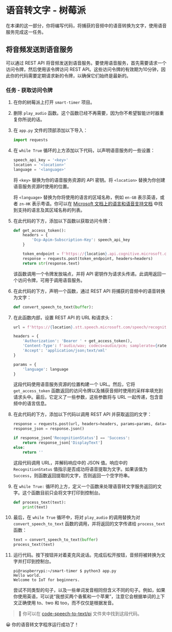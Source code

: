 <!--
CO_OP_TRANSLATOR_METADATA:
{
  "original_hash": "af249a24d4fe4f4de4806adbc3bc9d86",
  "translation_date": "2025-08-25T00:33:08+00:00",
  "source_file": "6-consumer/lessons/1-speech-recognition/pi-speech-to-text.md",
  "language_code": "zh"
}
-->
# 语音转文字 - 树莓派

在本课的这一部分，你将编写代码，将捕获的音频中的语音转换为文字，使用语音服务完成这一任务。

## 将音频发送到语音服务

可以通过 REST API 将音频发送到语音服务。要使用语音服务，首先需要请求一个访问令牌，然后使用该令牌访问 REST API。这些访问令牌的有效期为10分钟，因此你的代码需要定期请求新的令牌，以确保它们始终是最新的。

### 任务 - 获取访问令牌

1. 在你的树莓派上打开 `smart-timer` 项目。

1. 删除 `play_audio` 函数。这个函数已经不再需要，因为你不希望智能计时器重复你所说的话。

1. 在 `app.py` 文件的顶部添加以下导入：

    ```python
    import requests
    ```

1. 在 `while True` 循环的上方添加以下代码，以声明语音服务的一些设置：

    ```python
    speech_api_key = '<key>'
    location = '<location>'
    language = '<language>'
    ```

    将 `<key>` 替换为你的语音服务资源的 API 密钥。将 `<location>` 替换为你创建语音服务资源时使用的位置。

    将 `<language>` 替换为你将使用的语言的区域名称，例如 `en-GB` 表示英语，或者 `zn-HK` 表示粤语。你可以在 [Microsoft 文档上的语言和语音支持文档](https://docs.microsoft.com/azure/cognitive-services/speech-service/language-support?WT.mc_id=academic-17441-jabenn#speech-to-text) 中找到支持的语言及其区域名称的列表。

1. 在此代码的下方，添加以下函数以获取访问令牌：

    ```python
    def get_access_token():
        headers = {
            'Ocp-Apim-Subscription-Key': speech_api_key
        }
    
        token_endpoint = f'https://{location}.api.cognitive.microsoft.com/sts/v1.0/issuetoken'
        response = requests.post(token_endpoint, headers=headers)
        return str(response.text)
    ```

    该函数调用一个令牌发放端点，并将 API 密钥作为请求头传递。此调用返回一个访问令牌，可用于调用语音服务。

1. 在此代码的下方，声明一个函数，通过 REST API 将捕获的音频中的语音转换为文字：

    ```python
    def convert_speech_to_text(buffer):
    ```

1. 在此函数内部，设置 REST API 的 URL 和请求头：

    ```python
    url = f'https://{location}.stt.speech.microsoft.com/speech/recognition/conversation/cognitiveservices/v1'

    headers = {
        'Authorization': 'Bearer ' + get_access_token(),
        'Content-Type': f'audio/wav; codecs=audio/pcm; samplerate={rate}',
        'Accept': 'application/json;text/xml'
    }

    params = {
        'language': language
    }
    ```

    这段代码使用语音服务资源的位置构建一个 URL。然后，它将 `get_access_token` 函数返回的访问令牌以及捕获音频时使用的采样率填充到请求头中。最后，它定义了一些参数，这些参数将与 URL 一起传递，包含音频中的语言信息。

1. 在此代码的下方，添加以下代码以调用 REST API 并获取返回的文字：

    ```python
    response = requests.post(url, headers=headers, params=params, data=buffer)
    response_json = response.json()

    if response_json['RecognitionStatus'] == 'Success':
        return response_json['DisplayText']
    else:
        return ''
    ```

    这段代码调用 URL，并解码响应中的 JSON 值。响应中的 `RecognitionStatus` 值指示是否成功将语音提取为文字。如果该值为 `Success`，则函数返回提取的文字，否则返回一个空字符串。

1. 在 `while True:` 循环的上方，定义一个函数来处理语音转文字服务返回的文字。这个函数目前只会将文字打印到控制台。

    ```python
    def process_text(text):
        print(text)
    ```

1. 最后，在 `while True` 循环中，将对 `play_audio` 的调用替换为对 `convert_speech_to_text` 函数的调用，并将返回的文字传递给 `process_text` 函数：

    ```python
    text = convert_speech_to_text(buffer)
    process_text(text)
    ```

1. 运行代码。按下按钮并对着麦克风说话。完成后松开按钮，音频将被转换为文字并打印到控制台。

    ```text
    pi@raspberrypi:~/smart-timer $ python3 app.py 
    Hello world.
    Welcome to IoT for beginners.
    ```

    尝试不同类型的句子，以及一些单词发音相同但含义不同的句子。例如，如果你使用英语，可以说“我想买两个香蕉和一个苹果”，注意它会根据单词的上下文正确使用 to、two 和 too，而不仅仅是根据发音。

> 💁 你可以在 [code-speech-to-text/pi](../../../../../6-consumer/lessons/1-speech-recognition/code-speech-to-text/pi) 文件夹中找到这段代码。

😀 你的语音转文字程序运行成功了！
